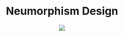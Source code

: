<h1 align="center">Neumorphism Design</h1>
<p align="center">
  <img src="https://user-images.githubusercontent.com/73148019/128944453-9ef85e96-13d0-4005-8b20-3c47099b8ce1.png">
</p>
